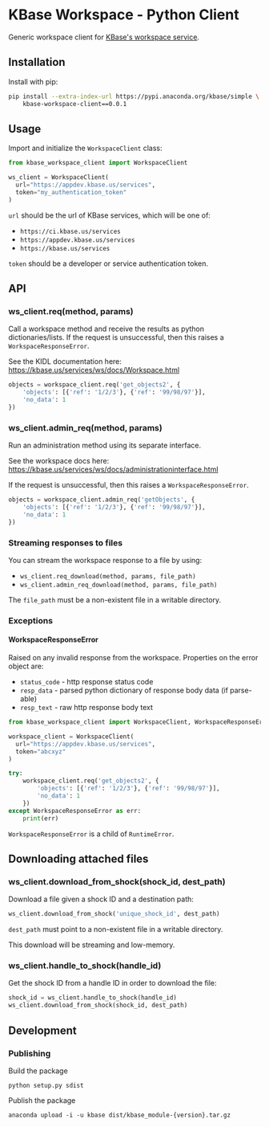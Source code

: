 # KBase Workspace - Python Client

Generic workspace client for [KBase's workspace service](https://kbase.us/services/ws/docs).

## Installation

Install with pip:

```sh
pip install --extra-index-url https://pypi.anaconda.org/kbase/simple \
    kbase-workspace-client==0.0.1
```

## Usage

Import and initialize the `WorkspaceClient` class:

```py
from kbase_workspace_client import WorkspaceClient

ws_client = WorkspaceClient(
  url="https://appdev.kbase.us/services",
  token="my_authentication_token"
)
```

`url` should be the url of KBase services, which will be one of:
* `https://ci.kbase.us/services`
* `https://appdev.kbase.us/services`
* `https://kbase.us/services`

`token` should be a developer or service authentication token.

## API

### ws_client.req(method, params)

Call a workspace method and receive the results as python dictionaries/lists. If the request is unsuccessful, then this raises a `WorkspaceResponseError`.

See the KIDL documentation here: https://kbase.us/services/ws/docs/Workspace.html

```py
objects = workspace_client.req('get_objects2', {
    'objects': [{'ref': '1/2/3'}, {'ref': '99/98/97'}],
    'no_data': 1
})
```

### ws_client.admin_req(method, params)

Run an administration method using its separate interface.

See the workspace docs here: https://kbase.us/services/ws/docs/administrationinterface.html

If the request is unsuccessful, then this raises a `WorkspaceResponseError`.

```py
objects = workspace_client.admin_req('getObjects', {
    'objects': [{'ref': '1/2/3'}, {'ref': '99/98/97'}],
    'no_data': 1
})
```

### Streaming responses to files

You can stream the workspace response to a file by using:

* `ws_client.req_download(method, params, file_path)`
* `ws_client.admin_req_download(method, params, file_path)`

The `file_path` must be a non-existent file in a writable directory.

### Exceptions

#### WorkspaceResponseError

Raised on any invalid response from the workspace. Properties on the error object are:

* `status_code` - http response status code
* `resp_data` - parsed python dictionary of response body data (if parse-able)
* `resp_text` - raw http response body text

```py
from kbase_workspace_client import WorkspaceClient, WorkspaceResponseError

workspace_client = WorkspaceClient(
  url="https://appdev.kbase.us/services",
  token="abcxyz"
)

try:
    workspace_client.req('get_objects2', {
        'objects': [{'ref': '1/2/3'}, {'ref': '99/98/97'}],
        'no_data': 1
    })
except WorkspaceResponseError as err:
    print(err)
```

`WorkspaceResponseError` is a child of `RuntimeError`.

## Downloading attached files

### ws_client.download_from_shock(shock_id, dest_path)

Download a file given a shock ID and a destination path:

```py
ws_client.download_from_shock('unique_shock_id', dest_path)
```

`dest_path` must point to a non-existent file in a writable directory.

This download will be streaming and low-memory.

### ws_client.handle_to_shock(handle_id)

Get the shock ID from a handle ID in order to download the file:

```py
shock_id = ws_client.handle_to_shock(handle_id)
ws_client.download_from_shock(shock_id, dest_path)
```

## Development

### Publishing

Build the package

```
python setup.py sdist
```

Publish the package

```
anaconda upload -i -u kbase dist/kbase_module-{version}.tar.gz
```

